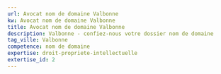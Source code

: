 ```yaml
---
url: Avocat nom de domaine Valbonne
kw: Avocat nom de domaine Valbonne
title: Avocat nom de domaine Valbonne
description: Valbonne - confiez-nous votre dossier nom de domaine
tag_ville: Valbonne
competence: nom de domaine
expertise: droit-propriete-intellectuelle
extertise_id: 2
---
```

